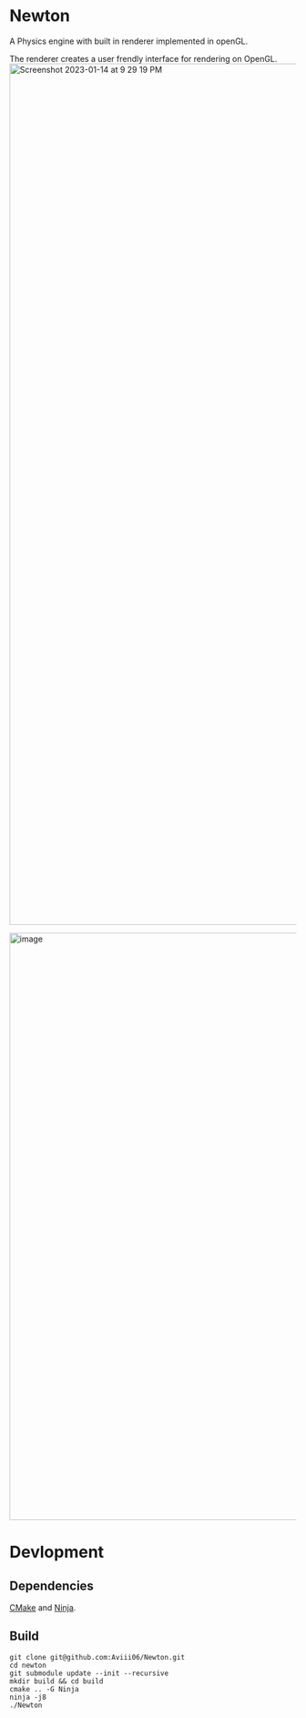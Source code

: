 # Newton
A Physics engine with built in renderer implemented in openGL.

The renderer creates a user frendly interface for rendering on OpenGL.
<img width="1512" alt="Screenshot 2023-01-14 at 9 29 19 PM" src="https://user-images.githubusercontent.com/45993519/212481445-95819cdf-72d6-4744-b5eb-12a8accfff09.png">

<img width="1031" alt="image" src="https://user-images.githubusercontent.com/45993519/191841279-a73a3ee9-94bb-4d39-bf76-8676b5948d13.png">


# Devlopment

## Dependencies
[CMake](https://cmake.org/install/) and [Ninja](https://ninja-build.org/).

## Build 

```
git clone git@github.com:Aviii06/Newton.git
cd newton
git submodule update --init --recursive
mkdir build && cd build
cmake .. -G Ninja
ninja -j8
./Newton
```
